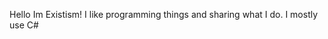Hello Im Existism! I like programming things and sharing what I do. I mostly use C#
<!---
Existism/Existism is a ✨ special ✨ repository because its `README.md` (this file) appears on your GitHub profile.
You can click the Preview link to take a look at your changes.
--->
